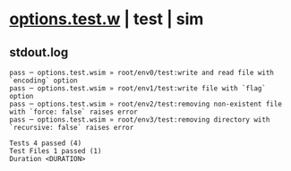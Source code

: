 # [options.test.w](../../../../../../examples/tests/sdk_tests/fs/options.test.w) | test | sim

## stdout.log
```log
pass ─ options.test.wsim » root/env0/test:write and read file with `encoding` option                 
pass ─ options.test.wsim » root/env1/test:write file with `flag` option                              
pass ─ options.test.wsim » root/env2/test:removing non-existent file with `force: false` raises error
pass ─ options.test.wsim » root/env3/test:removing directory with `recursive: false` raises error    
 
Tests 4 passed (4)
Test Files 1 passed (1)
Duration <DURATION>
```

